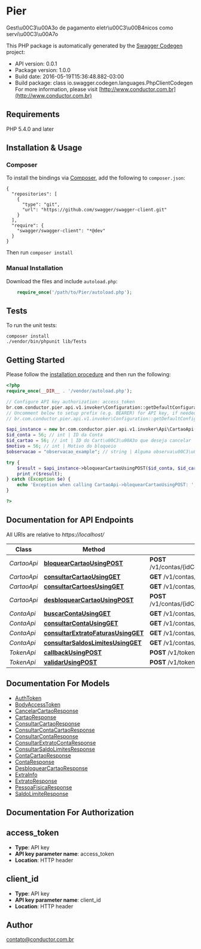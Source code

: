 # Pier
Gest\u00C3\u00A3o de pagamento eletr\u00C3\u00B4nicos como servi\u00C3\u00A7o

This PHP package is automatically generated by the [Swagger Codegen](https://github.com/swagger-api/swagger-codegen) project:

- API version: 0.0.1
- Package version: 1.0.0
- Build date: 2016-05-19T15:36:48.882-03:00
- Build package: class io.swagger.codegen.languages.PhpClientCodegen
For more information, please visit [http://www.conductor.com.br](http://www.conductor.com.br)

## Requirements

PHP 5.4.0 and later

## Installation & Usage
### Composer

To install the bindings via [Composer](http://getcomposer.org/), add the following to `composer.json`:

```
{
  "repositories": [
    {
      "type": "git",
      "url": "https://github.com/swagger/swagger-client.git"
    }
  ],
  "require": {
    "swagger/swagger-client": "*@dev"
  }
}
```

Then run `composer install`

### Manual Installation

Download the files and include `autoload.php`:

```php
    require_once('/path/to/Pier/autoload.php');
```

## Tests 

To run the unit tests:

```
composer install
./vendor/bin/phpunit lib/Tests
```

## Getting Started

Please follow the [installation procedure](#installation--usage) and then run the following:

```php
<?php
require_once(__DIR__ . '/vendor/autoload.php');

// Configure API key authorization: access_token
br.com.conductor.pier.api.v1.invoker\Configuration::getDefaultConfiguration()->setApiKey('access_token', 'YOUR_API_KEY');
// Uncomment below to setup prefix (e.g. BEARER) for API key, if needed
// br.com.conductor.pier.api.v1.invoker\Configuration::getDefaultConfiguration()->setApiKeyPrefix('access_token', 'BEARER');

$api_instance = new br.com.conductor.pier.api.v1.invoker\Api\CartaoApi();
$id_conta = 56; // int | ID da Conta
$id_cartao = 56; // int | ID do Cart\u00C3\u00A3o que deseja cancelar
$motivo = 56; // int | Motivo do bloqueio
$observacao = "observacao_example"; // string | Alguma observa\u00C3\u00A7\u00C3\u00A3o para o bloqueio

try {
    $result = $api_instance->bloquearCartaoUsingPOST($id_conta, $id_cartao, $motivo, $observacao);
    print_r($result);
} catch (Exception $e) {
    echo 'Exception when calling CartaoApi->bloquearCartaoUsingPOST: ', $e->getMessage(), "\n";
}

?>
```

## Documentation for API Endpoints

All URIs are relative to *https://localhost/*

Class | Method | HTTP request | Description
------------ | ------------- | ------------- | -------------
*CartaoApi* | [**bloquearCartaoUsingPOST**](docs/CartaoApi.md#bloquearcartaousingpost) | **POST** /v1/contas/{idConta}/cartoes/{idCartao}/bloquear | /contas/{idConta}/cartoes/{idCartao}/bloquear
*CartaoApi* | [**consultarCartaoUsingGET**](docs/CartaoApi.md#consultarcartaousingget) | **GET** /v1/contas/{idConta}/cartoes/{idCartao} | /contas/{idConta}/cartoes/{idCartao}
*CartaoApi* | [**consultarCartoesUsingGET**](docs/CartaoApi.md#consultarcartoesusingget) | **GET** /v1/contas/{idConta}/cartoes | /contas/{idConta}/cartoes
*CartaoApi* | [**desbloquearCartaoUsingPOST**](docs/CartaoApi.md#desbloquearcartaousingpost) | **POST** /v1/contas/{idConta}/cartoes/{idCartao}/desbloquear | /contas/{idConta}/cartoes/{idCartao}/desbloquear
*ContaApi* | [**buscarContaUsingGET**](docs/ContaApi.md#buscarcontausingget) | **GET** /v1/contas/buscar | /contas/buscar
*ContaApi* | [**consultarContaUsingGET**](docs/ContaApi.md#consultarcontausingget) | **GET** /v1/contas/{idConta} | /contas/{idConta}
*ContaApi* | [**consultarExtratoFaturasUsingGET**](docs/ContaApi.md#consultarextratofaturasusingget) | **GET** /v1/contas/{idConta}/faturas | /contas/{idConta}/faturas
*ContaApi* | [**consultarSaldosLimitesUsingGET**](docs/ContaApi.md#consultarsaldoslimitesusingget) | **GET** /v1/contas/{idConta}/limites | /contas/{idConta}/limites
*TokenApi* | [**callbackUsingPOST**](docs/TokenApi.md#callbackusingpost) | **POST** /v1/tokens/callback | /tokens/callback
*TokenApi* | [**validarUsingPOST**](docs/TokenApi.md#validarusingpost) | **POST** /v1/tokens/validar | /tokens/validar


## Documentation For Models

 - [AuthToken](docs/AuthToken.md)
 - [BodyAccessToken](docs/BodyAccessToken.md)
 - [CancelarCartaoResponse](docs/CancelarCartaoResponse.md)
 - [CartaoResponse](docs/CartaoResponse.md)
 - [ConsultarCartaoResponse](docs/ConsultarCartaoResponse.md)
 - [ConsultarContaCartaoResponse](docs/ConsultarContaCartaoResponse.md)
 - [ConsultarContaResponse](docs/ConsultarContaResponse.md)
 - [ConsultarExtratoContaResponse](docs/ConsultarExtratoContaResponse.md)
 - [ConsultarSaldoLimitesResponse](docs/ConsultarSaldoLimitesResponse.md)
 - [ContaCartaoResponse](docs/ContaCartaoResponse.md)
 - [ContaResponse](docs/ContaResponse.md)
 - [DesbloquearCartaoResponse](docs/DesbloquearCartaoResponse.md)
 - [ExtraInfo](docs/ExtraInfo.md)
 - [ExtratoResponse](docs/ExtratoResponse.md)
 - [PessoaFisicaResponse](docs/PessoaFisicaResponse.md)
 - [SaldoLimiteResponse](docs/SaldoLimiteResponse.md)


## Documentation For Authorization


## access_token

- **Type**: API key 
- **API key parameter name**: access_token
- **Location**: HTTP header

## client_id

- **Type**: API key 
- **API key parameter name**: client_id
- **Location**: HTTP header


## Author

contato@conductor.com.br


